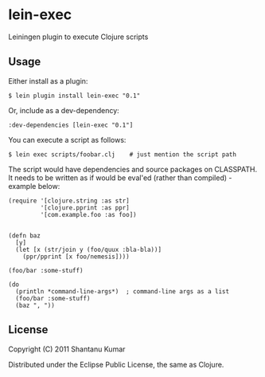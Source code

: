 # lein-exec

Leiningen plugin to execute Clojure scripts


## Usage

Either install as a plugin:

    $ lein plugin install lein-exec "0.1"

Or, include as a dev-dependency:

    :dev-dependencies [lein-exec "0.1"]

You can execute a script as follows:

    $ lein exec scripts/foobar.clj    # just mention the script path

The script would have dependencies and source packages on CLASSPATH.
It needs to be written as if would be eval'ed (rather than compiled) - example below:

    (require '[clojure.string :as str]
             '[clojure.pprint :as ppr]
             '[com.example.foo :as foo])
    
    
    (defn baz
      [y]
      (let [x (str/join y (foo/quux :bla-bla))]
        (ppr/pprint [x foo/nemesis])))
    
    (foo/bar :some-stuff)
    
    (do
      (println *command-line-args*)  ; command-line args as a list
      (foo/bar :some-stuff)
      (baz ", "))


## License

Copyright (C) 2011 Shantanu Kumar

Distributed under the Eclipse Public License, the same as Clojure.
